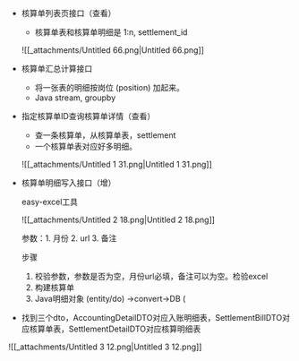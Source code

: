 - 核算单列表页接口（查看）
    
    - 核算单表和核算单明细是 1:n, settlement_id
    
    ![[_attachments/Untitled 66.png|Untitled 66.png]]
    
- 核算单汇总计算接口
    - 将一张表的明细按岗位 (position) 加起来。
    - Java stream, groupby
- 指定核算单ID查询核算单详情（查看）
    
    - 查一条核算单，从核算单表，settlement
    - 一个核算单表对应好多明细。
    
    ![[_attachments/Untitled 1 31.png|Untitled 1 31.png]]
    
- 核算单明细写入接口（增）
    
    easy-excel工具
    
    ![[_attachments/Untitled 2 18.png|Untitled 2 18.png]]
    
    参数：1. 月份 2. url 3. 备注
    
    步骤
    
    1. 校验参数，参数是否为空，月份url必填，备注可以为空。检验excel
    2. 构建核算单
    3. Java明细对象 (entity/do) →convert→DB (
- 找到三个dto，AccountingDetailDTO对应入账明细表，SettlementBillDTO对应核算单表，SettlementDetailDTO对应核算明细表

![[_attachments/Untitled 3 12.png|Untitled 3 12.png]]